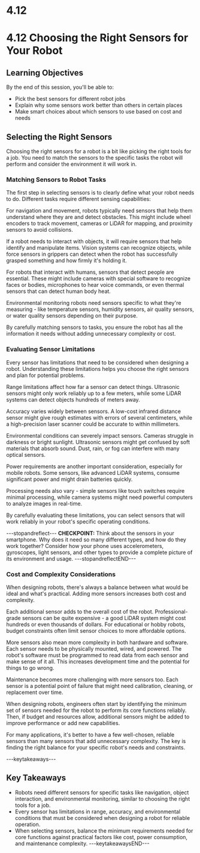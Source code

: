 # 4.12
# 4.12 Choosing the Right Sensors for Your Robot

## Learning Objectives

By the end of this session, you'll be able to:
- Pick the best sensors for different robot jobs
- Explain why some sensors work better than others in certain places
- Make smart choices about which sensors to use based on cost and needs


## **Selecting the Right Sensors**

Choosing the right sensors for a robot is a bit like picking the right tools for a job. You need to match the sensors to the specific tasks the robot will perform and consider the environment it will work in.

### **Matching Sensors to Robot Tasks**

The first step in selecting sensors is to clearly define what your robot needs to do. Different tasks require different sensing capabilities:

For navigation and movement, robots typically need sensors that help them understand where they are and detect obstacles. This might include wheel encoders to track movement, cameras or LiDAR for mapping, and proximity sensors to avoid collisions.

If a robot needs to interact with objects, it will require sensors that help identify and manipulate items. Vision systems can recognize objects, while force sensors in grippers can detect when the robot has successfully grasped something and how firmly it's holding it.

For robots that interact with humans, sensors that detect people are essential. These might include cameras with special software to recognize faces or bodies, microphones to hear voice commands, or even thermal sensors that can detect human body heat.

Environmental monitoring robots need sensors specific to what they're measuring - like temperature sensors, humidity sensors, air quality sensors, or water quality sensors depending on their purpose.

By carefully matching sensors to tasks, you ensure the robot has all the information it needs without adding unnecessary complexity or cost.

### **Evaluating Sensor Limitations**

Every sensor has limitations that need to be considered when designing a robot. Understanding these limitations helps you choose the right sensors and plan for potential problems.

Range limitations affect how far a sensor can detect things. Ultrasonic sensors might only work reliably up to a few meters, while some LiDAR systems can detect objects hundreds of meters away.

Accuracy varies widely between sensors. A low-cost infrared distance sensor might give rough estimates with errors of several centimeters, while a high-precision laser scanner could be accurate to within millimeters.

Environmental conditions can severely impact sensors. Cameras struggle in darkness or bright sunlight. Ultrasonic sensors might get confused by soft materials that absorb sound. Dust, rain, or fog can interfere with many optical sensors.

Power requirements are another important consideration, especially for mobile robots. Some sensors, like advanced LiDAR systems, consume significant power and might drain batteries quickly.

Processing needs also vary - simple sensors like touch switches require minimal processing, while camera systems might need powerful computers to analyze images in real-time.

By carefully evaluating these limitations, you can select sensors that will work reliably in your robot's specific operating conditions.

---stopandreflect---
**CHECKPOINT:** Think about the sensors in your smartphone. Why does it need so many different types, and how do they work together? Consider how your phone uses accelerometers, gyroscopes, light sensors, and other types to provide a complete picture of its environment and usage.
---stopandreflectEND---

### **Cost and Complexity Considerations**

When designing robots, there's always a balance between what would be ideal and what's practical. Adding more sensors increases both cost and complexity.

Each additional sensor adds to the overall cost of the robot. Professional-grade sensors can be quite expensive - a good LiDAR system might cost hundreds or even thousands of dollars. For educational or hobby robots, budget constraints often limit sensor choices to more affordable options.

More sensors also mean more complexity in both hardware and software. Each sensor needs to be physically mounted, wired, and powered. The robot's software must be programmed to read data from each sensor and make sense of it all. This increases development time and the potential for things to go wrong.

Maintenance becomes more challenging with more sensors too. Each sensor is a potential point of failure that might need calibration, cleaning, or replacement over time.

When designing robots, engineers often start by identifying the minimum set of sensors needed for the robot to perform its core functions reliably. Then, if budget and resources allow, additional sensors might be added to improve performance or add new capabilities.

For many applications, it's better to have a few well-chosen, reliable sensors than many sensors that add unnecessary complexity. The key is finding the right balance for your specific robot's needs and constraints.

---keytakeaways---
## Key Takeaways
- Robots need different sensors for specific tasks like navigation, object interaction, and environmental monitoring, similar to choosing the right tools for a job.
- Every sensor has limitations in range, accuracy, and environmental conditions that must be considered when designing a robot for reliable operation.
- When selecting sensors, balance the minimum requirements needed for core functions against practical factors like cost, power consumption, and maintenance complexity.
---keytakeawaysEND---

